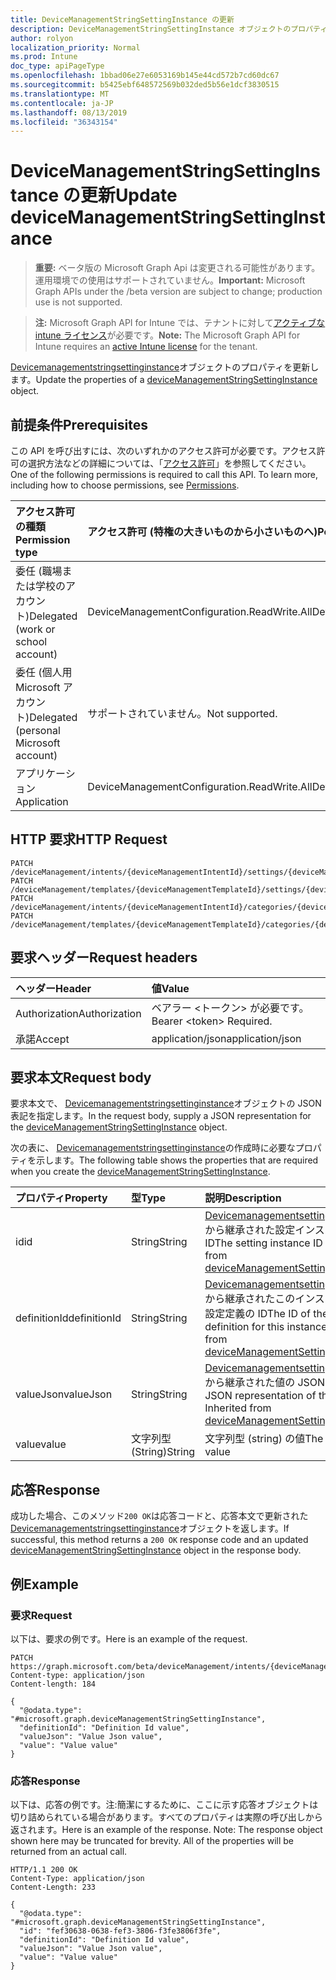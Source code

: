 ```yaml
---
title: DeviceManagementStringSettingInstance の更新
description: DeviceManagementStringSettingInstance オブジェクトのプロパティを更新します。
author: rolyon
localization_priority: Normal
ms.prod: Intune
doc_type: apiPageType
ms.openlocfilehash: 1bbad06e27e6053169b145e44cd572b7cd60dc67
ms.sourcegitcommit: b5425ebf648572569b032ded5b56e1dcf3830515
ms.translationtype: MT
ms.contentlocale: ja-JP
ms.lasthandoff: 08/13/2019
ms.locfileid: "36343154"
---
```

# <a name="update-devicemanagementstringsettinginstance"></a><span data-ttu-id="156d3-103">DeviceManagementStringSettingInstance の更新</span><span class="sxs-lookup"><span data-stu-id="156d3-103">Update deviceManagementStringSettingInstance</span></span>

> <span data-ttu-id="156d3-104">**重要:** ベータ版の Microsoft Graph Api は変更される可能性があります。運用環境での使用はサポートされていません。</span><span class="sxs-lookup"><span data-stu-id="156d3-104">**Important:** Microsoft Graph APIs under the /beta version are subject to change; production use is not supported.</span></span>

> <span data-ttu-id="156d3-105">**注:** Microsoft Graph API for Intune では、テナントに対して[アクティブな intune ライセンス](https://go.microsoft.com/fwlink/?linkid=839381)が必要です。</span><span class="sxs-lookup"><span data-stu-id="156d3-105">**Note:** The Microsoft Graph API for Intune requires an [active Intune license](https://go.microsoft.com/fwlink/?linkid=839381) for the tenant.</span></span>

<span data-ttu-id="156d3-106">[Devicemanagementstringsettinginstance](../resources/intune-deviceintent-devicemanagementstringsettinginstance.md)オブジェクトのプロパティを更新します。</span><span class="sxs-lookup"><span data-stu-id="156d3-106">Update the properties of a [deviceManagementStringSettingInstance](../resources/intune-deviceintent-devicemanagementstringsettinginstance.md) object.</span></span>

## <a name="prerequisites"></a><span data-ttu-id="156d3-107">前提条件</span><span class="sxs-lookup"><span data-stu-id="156d3-107">Prerequisites</span></span>
<span data-ttu-id="156d3-p101">この API を呼び出すには、次のいずれかのアクセス許可が必要です。アクセス許可の選択方法などの詳細については、「[アクセス許可](/graph/permissions-reference)」を参照してください。</span><span class="sxs-lookup"><span data-stu-id="156d3-p101">One of the following permissions is required to call this API. To learn more, including how to choose permissions, see [Permissions](/graph/permissions-reference).</span></span>

|<span data-ttu-id="156d3-110">アクセス許可の種類</span><span class="sxs-lookup"><span data-stu-id="156d3-110">Permission type</span></span>|<span data-ttu-id="156d3-111">アクセス許可 (特権の大きいものから小さいものへ)</span><span class="sxs-lookup"><span data-stu-id="156d3-111">Permissions (from most to least privileged)</span></span>|
|:---|:---|
|<span data-ttu-id="156d3-112">委任 (職場または学校のアカウント)</span><span class="sxs-lookup"><span data-stu-id="156d3-112">Delegated (work or school account)</span></span>|<span data-ttu-id="156d3-113">DeviceManagementConfiguration.ReadWrite.All</span><span class="sxs-lookup"><span data-stu-id="156d3-113">DeviceManagementConfiguration.ReadWrite.All</span></span>|
|<span data-ttu-id="156d3-114">委任 (個人用 Microsoft アカウント)</span><span class="sxs-lookup"><span data-stu-id="156d3-114">Delegated (personal Microsoft account)</span></span>|<span data-ttu-id="156d3-115">サポートされていません。</span><span class="sxs-lookup"><span data-stu-id="156d3-115">Not supported.</span></span>|
|<span data-ttu-id="156d3-116">アプリケーション</span><span class="sxs-lookup"><span data-stu-id="156d3-116">Application</span></span>|<span data-ttu-id="156d3-117">DeviceManagementConfiguration.ReadWrite.All</span><span class="sxs-lookup"><span data-stu-id="156d3-117">DeviceManagementConfiguration.ReadWrite.All</span></span>|

## <a name="http-request"></a><span data-ttu-id="156d3-118">HTTP 要求</span><span class="sxs-lookup"><span data-stu-id="156d3-118">HTTP Request</span></span>
<!-- {
  "blockType": "ignored"
}
-->
``` http
PATCH /deviceManagement/intents/{deviceManagementIntentId}/settings/{deviceManagementSettingInstanceId}
PATCH /deviceManagement/templates/{deviceManagementTemplateId}/settings/{deviceManagementSettingInstanceId}
PATCH /deviceManagement/intents/{deviceManagementIntentId}/categories/{deviceManagementIntentSettingCategoryId}/settings/{deviceManagementSettingInstanceId}
PATCH /deviceManagement/templates/{deviceManagementTemplateId}/categories/{deviceManagementTemplateSettingCategoryId}/recommendedSettings/{deviceManagementSettingInstanceId}
```

## <a name="request-headers"></a><span data-ttu-id="156d3-119">要求ヘッダー</span><span class="sxs-lookup"><span data-stu-id="156d3-119">Request headers</span></span>
|<span data-ttu-id="156d3-120">ヘッダー</span><span class="sxs-lookup"><span data-stu-id="156d3-120">Header</span></span>|<span data-ttu-id="156d3-121">値</span><span class="sxs-lookup"><span data-stu-id="156d3-121">Value</span></span>|
|:---|:---|
|<span data-ttu-id="156d3-122">Authorization</span><span class="sxs-lookup"><span data-stu-id="156d3-122">Authorization</span></span>|<span data-ttu-id="156d3-123">ベアラー &lt;トークン&gt; が必要です。</span><span class="sxs-lookup"><span data-stu-id="156d3-123">Bearer &lt;token&gt; Required.</span></span>|
|<span data-ttu-id="156d3-124">承諾</span><span class="sxs-lookup"><span data-stu-id="156d3-124">Accept</span></span>|<span data-ttu-id="156d3-125">application/json</span><span class="sxs-lookup"><span data-stu-id="156d3-125">application/json</span></span>|

## <a name="request-body"></a><span data-ttu-id="156d3-126">要求本文</span><span class="sxs-lookup"><span data-stu-id="156d3-126">Request body</span></span>
<span data-ttu-id="156d3-127">要求本文で、 [Devicemanagementstringsettinginstance](../resources/intune-deviceintent-devicemanagementstringsettinginstance.md)オブジェクトの JSON 表記を指定します。</span><span class="sxs-lookup"><span data-stu-id="156d3-127">In the request body, supply a JSON representation for the [deviceManagementStringSettingInstance](../resources/intune-deviceintent-devicemanagementstringsettinginstance.md) object.</span></span>

<span data-ttu-id="156d3-128">次の表に、 [Devicemanagementstringsettinginstance](../resources/intune-deviceintent-devicemanagementstringsettinginstance.md)の作成時に必要なプロパティを示します。</span><span class="sxs-lookup"><span data-stu-id="156d3-128">The following table shows the properties that are required when you create the [deviceManagementStringSettingInstance](../resources/intune-deviceintent-devicemanagementstringsettinginstance.md).</span></span>

|<span data-ttu-id="156d3-129">プロパティ</span><span class="sxs-lookup"><span data-stu-id="156d3-129">Property</span></span>|<span data-ttu-id="156d3-130">型</span><span class="sxs-lookup"><span data-stu-id="156d3-130">Type</span></span>|<span data-ttu-id="156d3-131">説明</span><span class="sxs-lookup"><span data-stu-id="156d3-131">Description</span></span>|
|:---|:---|:---|
|<span data-ttu-id="156d3-132">id</span><span class="sxs-lookup"><span data-stu-id="156d3-132">id</span></span>|<span data-ttu-id="156d3-133">String</span><span class="sxs-lookup"><span data-stu-id="156d3-133">String</span></span>|<span data-ttu-id="156d3-134">[Devicemanagementsettinginstance](../resources/intune-deviceintent-devicemanagementsettinginstance.md)から継承された設定インスタンス ID</span><span class="sxs-lookup"><span data-stu-id="156d3-134">The setting instance ID Inherited from [deviceManagementSettingInstance](../resources/intune-deviceintent-devicemanagementsettinginstance.md)</span></span>|
|<span data-ttu-id="156d3-135">definitionId</span><span class="sxs-lookup"><span data-stu-id="156d3-135">definitionId</span></span>|<span data-ttu-id="156d3-136">String</span><span class="sxs-lookup"><span data-stu-id="156d3-136">String</span></span>|<span data-ttu-id="156d3-137">[Devicemanagementsettinginstance](../resources/intune-deviceintent-devicemanagementsettinginstance.md)から継承されたこのインスタンスの設定定義の ID</span><span class="sxs-lookup"><span data-stu-id="156d3-137">The ID of the setting definition for this instance Inherited from [deviceManagementSettingInstance](../resources/intune-deviceintent-devicemanagementsettinginstance.md)</span></span>|
|<span data-ttu-id="156d3-138">valueJson</span><span class="sxs-lookup"><span data-stu-id="156d3-138">valueJson</span></span>|<span data-ttu-id="156d3-139">String</span><span class="sxs-lookup"><span data-stu-id="156d3-139">String</span></span>|<span data-ttu-id="156d3-140">[Devicemanagementsettinginstance](../resources/intune-deviceintent-devicemanagementsettinginstance.md)から継承された値の JSON 表現</span><span class="sxs-lookup"><span data-stu-id="156d3-140">JSON representation of the value Inherited from [deviceManagementSettingInstance](../resources/intune-deviceintent-devicemanagementsettinginstance.md)</span></span>|
|<span data-ttu-id="156d3-141">value</span><span class="sxs-lookup"><span data-stu-id="156d3-141">value</span></span>|<span data-ttu-id="156d3-142">文字列型 (String)</span><span class="sxs-lookup"><span data-stu-id="156d3-142">String</span></span>|<span data-ttu-id="156d3-143">文字列型 (string) の値</span><span class="sxs-lookup"><span data-stu-id="156d3-143">The string value</span></span>|



## <a name="response"></a><span data-ttu-id="156d3-144">応答</span><span class="sxs-lookup"><span data-stu-id="156d3-144">Response</span></span>
<span data-ttu-id="156d3-145">成功した場合、このメソッド`200 OK`は応答コードと、応答本文で更新された[Devicemanagementstringsettinginstance](../resources/intune-deviceintent-devicemanagementstringsettinginstance.md)オブジェクトを返します。</span><span class="sxs-lookup"><span data-stu-id="156d3-145">If successful, this method returns a `200 OK` response code and an updated [deviceManagementStringSettingInstance](../resources/intune-deviceintent-devicemanagementstringsettinginstance.md) object in the response body.</span></span>

## <a name="example"></a><span data-ttu-id="156d3-146">例</span><span class="sxs-lookup"><span data-stu-id="156d3-146">Example</span></span>

### <a name="request"></a><span data-ttu-id="156d3-147">要求</span><span class="sxs-lookup"><span data-stu-id="156d3-147">Request</span></span>
<span data-ttu-id="156d3-148">以下は、要求の例です。</span><span class="sxs-lookup"><span data-stu-id="156d3-148">Here is an example of the request.</span></span>
``` http
PATCH https://graph.microsoft.com/beta/deviceManagement/intents/{deviceManagementIntentId}/settings/{deviceManagementSettingInstanceId}
Content-type: application/json
Content-length: 184

{
  "@odata.type": "#microsoft.graph.deviceManagementStringSettingInstance",
  "definitionId": "Definition Id value",
  "valueJson": "Value Json value",
  "value": "Value value"
}
```

### <a name="response"></a><span data-ttu-id="156d3-149">応答</span><span class="sxs-lookup"><span data-stu-id="156d3-149">Response</span></span>
<span data-ttu-id="156d3-p102">以下は、応答の例です。注:簡潔にするために、ここに示す応答オブジェクトは切り詰められている場合があります。すべてのプロパティは実際の呼び出しから返されます。</span><span class="sxs-lookup"><span data-stu-id="156d3-p102">Here is an example of the response. Note: The response object shown here may be truncated for brevity. All of the properties will be returned from an actual call.</span></span>
``` http
HTTP/1.1 200 OK
Content-Type: application/json
Content-Length: 233

{
  "@odata.type": "#microsoft.graph.deviceManagementStringSettingInstance",
  "id": "fef30638-0638-fef3-3806-f3fe3806f3fe",
  "definitionId": "Definition Id value",
  "valueJson": "Value Json value",
  "value": "Value value"
}
```






